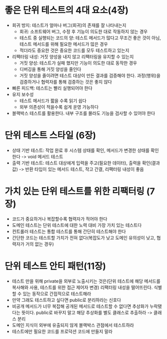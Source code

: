 # 좋은 단위 테스트의 4대 요소(4장)

- 회귀 방지: 테스트가 얼마나 버그(회귀)의 존재를 잘 나타내는지
  - 회귀: 소프트웨어 버그, 수정 후 기능이 의도한 대로 작동하지 않는 경우
  - 테스트 중 실행되는 코드의 양: 테스트 메서드가 많다고 무조건 좋은 것이 아님, 테스트 메서드를 위해 필요한 메서드가 많은 경우
  - 적더라도 중요한 것은 중요한 코드를 모두 테스트하고 있는지
- 리팩터링 내성: 거짓 양성을 내지 않고 리팩터링을 유지할 수 있는지
  - 거짓 양성: 테스트가 실패 했지만 기능이 의도한 대로 동작한 경우
  - 디버깅을 통해 거짓 양성을 줄인다
  - 거짓 양성을 줄이려면 테스트 대상이 만든 결과를 검증해야 한다. 과정(행위)을 검증하거나 협력자를 통해 검증하는 것은 좋지 않다
- 빠른 피드백: 테스트는 빨리 실행되어야 한다
- 유지 보수성
  - 테스트 메서드가 짧을 수록 읽기 쉽다
  - 외부 의존성이 적을수록 쉽게 운영 가능하다
- 블랙박스 테스트를 활용한다. 내부 구조를 몰라도 기능을 검사할 수 있어야 한다

# 단위 테스트 스타일 (6장)

- 상태 기반 테스트: 작업 완료 후 시스템 상태를 확인, 메서드가 변경한 상태를 확인한다 -> void 메서드 테스트
- 출력 기반 테스트: 테스트 대상에게 입력을 주고(필요한 데이터), 출력을 확인(결과 값) -> 반환 타입이 있는 메서드 테스트, 작고 간결, 리팩터링 내성이 좋음

# 가치 있는 단위 테스트를 위한 리팩터링 (7장)

- 코드가 중요하거나 복잡할수록 협력자가 적어야 한다
- 도메인 테스트는 단위 테스트에 대한 노력 대비 가장 가치 있는 테스트다
- 컨트롤러 테스트는 통합 테스트를 통해 간단히 테스트해야 한다
- 간단한 코드는 테스트할 가치가 전혀 없다(복잡도가 낮고 도메인 유의성이 낮고, 협력자가 거의 없는 경우)

# 단위 테스트 안티 패턴(11장)

- 테스트 만을 위해 private을 외부로 노출시키는 것은(단위 테스트에 해당 메서드를 복사해와 사용, 테스트를 위한 접근 제어자 변경) 리팩터링 내성을 떨어뜨린다. 식별할 수 있는 동작으로 간접적으로 테스트해라
- 만약 그래도 테스트하고 싶다면 public로 분리하라는 신호다
- 비공개 메서드가 너무 복잡해 공개된 메서드로 테스트할 수 없다면 추상화가 누락됐다는 뜻이다. public로 바꾸지 말고 해당 추상화를 별도 클래스로 추출하라 -> 클래스 분리
- 도메인 지식이 외부에 유출되지 않게 블랙박스 관점에서 테스트하라
- 테스트에만 필요한 코드를 프로덕션 코드에 만들지 말라


